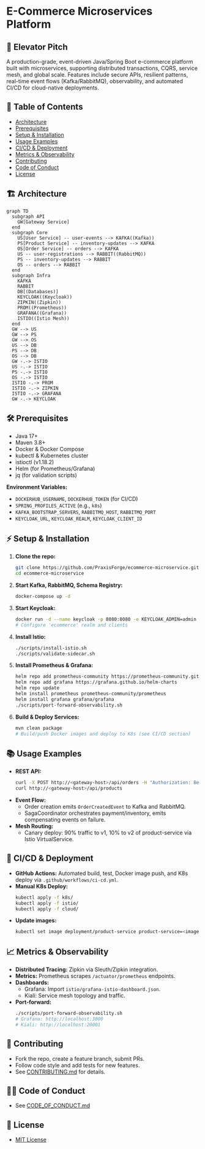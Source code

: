 # E-Commerce Microservices Platform

## 🚀 Elevator Pitch
A production-grade, event-driven Java/Spring Boot e-commerce platform built with microservices, supporting distributed transactions, CQRS, service mesh, and global scale. Features include secure APIs, resilient patterns, real-time event flows (Kafka/RabbitMQ), observability, and automated CI/CD for cloud-native deployments.

## 📑 Table of Contents
- [Architecture](#architecture)
- [Prerequisites](#prerequisites)
- [Setup & Installation](#setup--installation)
- [Usage Examples](#usage-examples)
- [CI/CD & Deployment](#cicd--deployment)
- [Metrics & Observability](#metrics--observability)
- [Contributing](#contributing)
- [Code of Conduct](#code-of-conduct)
- [License](#license)

## 🏗️ Architecture
```mermaid
graph TD
  subgraph API
    GW[Gateway Service]
  end
  subgraph Core
    US[User Service] -- user-events --> KAFKA((Kafka))
    PS[Product Service] -- inventory-updates --> KAFKA
    OS[Order Service] -- orders --> KAFKA
    US -- user-registrations --> RABBIT((RabbitMQ))
    PS -- inventory-updates --> RABBIT
    OS -- orders --> RABBIT
  end
  subgraph Infra
    KAFKA
    RABBIT
    DB[(Databases)]
    KEYCLOAK((Keycloak))
    ZIPKIN((Zipkin))
    PROM((Prometheus))
    GRAFANA((Grafana))
    ISTIO((Istio Mesh))
  end
  GW --> US
  GW --> PS
  GW --> OS
  US --> DB
  PS --> DB
  OS --> DB
  GW -.-> ISTIO
  US -.-> ISTIO
  PS -.-> ISTIO
  OS -.-> ISTIO
  ISTIO -.-> PROM
  ISTIO -.-> ZIPKIN
  ISTIO -.-> GRAFANA
  GW -.-> KEYCLOAK
```

## 🛠️ Prerequisites
- Java 17+
- Maven 3.8+
- Docker & Docker Compose
- kubectl & Kubernetes cluster
- istioctl (v1.18.2)
- Helm (for Prometheus/Grafana)
- jq (for validation scripts)

**Environment Variables:**
- `DOCKERHUB_USERNAME`, `DOCKERHUB_TOKEN` (for CI/CD)
- `SPRING_PROFILES_ACTIVE` (e.g., `k8s`)
- `KAFKA_BOOTSTRAP_SERVERS`, `RABBITMQ_HOST`, `RABBITMQ_PORT`
- `KEYCLOAK_URL`, `KEYCLOAK_REALM`, `KEYCLOAK_CLIENT_ID`

## ⚡ Setup & Installation
1. **Clone the repo:**
   ```sh
   git clone https://github.com/PraxisForge/ecommerce-microservice.git
   cd ecommerce-microservice
   ```
2. **Start Kafka, RabbitMQ, Schema Registry:**
   ```sh
   docker-compose up -d
   ```
3. **Start Keycloak:**
   ```sh
   docker run -d --name keycloak -p 8080:8080 -e KEYCLOAK_ADMIN=admin -e KEYCLOAK_ADMIN_PASSWORD=admin quay.io/keycloak/keycloak:24.0.1 start-dev
   # Configure 'ecommerce' realm and clients
   ```
4. **Install Istio:**
   ```sh
   ./scripts/install-istio.sh
   ./scripts/validate-sidecar.sh
   ```
5. **Install Prometheus & Grafana:**
   ```sh
   helm repo add prometheus-community https://prometheus-community.github.io/helm-charts
   helm repo add grafana https://grafana.github.io/helm-charts
   helm repo update
   helm install prometheus prometheus-community/prometheus
   helm install grafana grafana/grafana
   ./scripts/port-forward-observability.sh
   ```
6. **Build & Deploy Services:**
   ```sh
   mvn clean package
   # Build/push Docker images and deploy to K8s (see CI/CD section)
   ```

## 📚 Usage Examples
- **REST API:**
  ```sh
  curl -X POST http://<gateway-host>/api/orders -H "Authorization: Bearer <token>" -d '{"userId":"u1","total":100.0}'
  curl http://<gateway-host>/api/products
  ```
- **Event Flow:**
  - Order creation emits `OrderCreatedEvent` to Kafka and RabbitMQ.
  - SagaCoordinator orchestrates payment/inventory, emits compensating events on failure.
- **Mesh Routing:**
  - Canary deploy: 90% traffic to v1, 10% to v2 of product-service via Istio VirtualService.

## 🚀 CI/CD & Deployment
- **GitHub Actions:** Automated build, test, Docker image push, and K8s deploy via `.github/workflows/ci-cd.yml`.
- **Manual K8s Deploy:**
  ```sh
  kubectl apply -f k8s/
  kubectl apply -f istio/
  kubectl apply -f cloud/
  ```
- **Update images:**
  ```sh
  kubectl set image deployment/product-service product-service=<image>:<tag>
  ```

## 📈 Metrics & Observability
- **Distributed Tracing:** Zipkin via Sleuth/Zipkin integration.
- **Metrics:** Prometheus scrapes `/actuator/prometheus` endpoints.
- **Dashboards:**
  - Grafana: Import `istio/grafana-istio-dashboard.json`.
  - Kiali: Service mesh topology and traffic.
- **Port-forward:**
  ```sh
  ./scripts/port-forward-observability.sh
  # Grafana: http://localhost:3000
  # Kiali: http://localhost:20001
  ```

## 🤝 Contributing
- Fork the repo, create a feature branch, submit PRs.
- Follow code style and add tests for new features.
- See [CONTRIBUTING.md](CONTRIBUTING.md) for details.

## 🧑‍⚖️ Code of Conduct
- See [CODE_OF_CONDUCT.md](CODE_OF_CONDUCT.md)

## 📝 License
- [MIT License](LICENSE)
